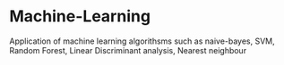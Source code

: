 # Machine-Learning
Application of machine learning algorithsms such as naive-bayes, SVM, Random Forest, Linear Discriminant analysis, Nearest neighbour

